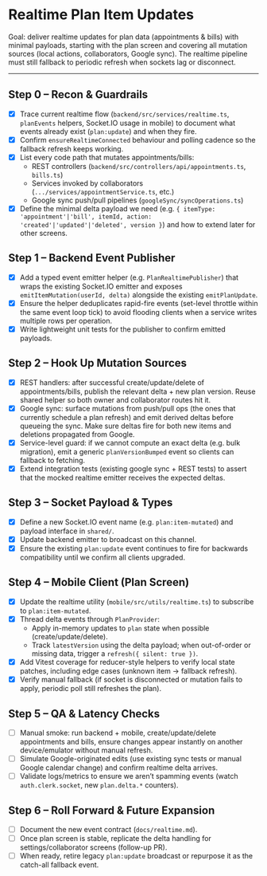 # Realtime Plan Item Updates

Goal: deliver realtime updates for plan data (appointments & bills) with minimal payloads, starting with the plan screen and covering all mutation sources (local actions, collaborators, Google sync). The realtime pipeline must still fallback to periodic refresh when sockets lag or disconnect.

---

## Step 0 – Recon & Guardrails
- [x] Trace current realtime flow (`backend/src/services/realtime.ts`, `planEvents` helpers, Socket.IO usage in mobile) to document what events already exist (`plan:update`) and when they fire.
- [x] Confirm `ensureRealtimeConnected` behaviour and polling cadence so the fallback refresh keeps working.
- [x] List every code path that mutates appointments/bills:
  - REST controllers (`backend/src/controllers/api/appointments.ts`, `bills.ts`)
  - Services invoked by collaborators (`.../services/appointmentService.ts`, etc.)
  - Google sync push/pull pipelines (`googleSync/syncOperations.ts`)
- [x] Define the minimal delta payload we need (e.g. `{ itemType: 'appointment'|'bill', itemId, action: 'created'|'updated'|'deleted', version }`) and how to extend later for other screens.

## Step 1 – Backend Event Publisher
- [x] Add a typed event emitter helper (e.g. `PlanRealtimePublisher`) that wraps the existing Socket.IO emitter and exposes `emitItemMutation(userId, delta)` alongside the existing `emitPlanUpdate`.
- [x] Ensure the helper deduplicates rapid-fire events (set-level throttle within the same event loop tick) to avoid flooding clients when a service writes multiple rows per operation.
- [x] Write lightweight unit tests for the publisher to confirm emitted payloads.

## Step 2 – Hook Up Mutation Sources
- [x] REST handlers: after successful create/update/delete of appointments/bills, publish the relevant delta + new plan version. Reuse shared helper so both owner and collaborator routes hit it.
- [x] Google sync: surface mutations from push/pull ops (the ones that currently schedule a plan refresh) and emit derived deltas before queueing the sync. Make sure deltas fire for both new items and deletions propagated from Google.
- [x] Service-level guard: if we cannot compute an exact delta (e.g. bulk migration), emit a generic `planVersionBumped` event so clients can fallback to fetching.
- [x] Extend integration tests (existing google sync + REST tests) to assert that the mocked realtime emitter receives the expected deltas.

## Step 3 – Socket Payload & Types
- [x] Define a new Socket.IO event name (e.g. `plan:item-mutated`) and payload interface in `shared/`.
- [x] Update backend emitter to broadcast on this channel.
- [x] Ensure the existing `plan:update` event continues to fire for backwards compatibility until we confirm all clients upgraded.

## Step 4 – Mobile Client (Plan Screen)
- [x] Update the realtime utility (`mobile/src/utils/realtime.ts`) to subscribe to `plan:item-mutated`.
- [x] Thread delta events through `PlanProvider`:
  - Apply in-memory updates to `plan` state when possible (create/update/delete).
  - Track `latestVersion` using the delta payload; when out-of-order or missing data, trigger a `refresh({ silent: true })`.
- [x] Add Vitest coverage for reducer-style helpers to verify local state patches, including edge cases (unknown item -> fallback refresh).
- [x] Verify manual fallback (if socket is disconnected or mutation fails to apply, periodic poll still refreshes the plan).

## Step 5 – QA & Latency Checks
- [ ] Manual smoke: run backend + mobile, create/update/delete appointments and bills, ensure changes appear instantly on another device/emulator without manual refresh.
- [ ] Simulate Google-originated edits (use existing sync tests or manual Google calendar change) and confirm realtime delta arrives.
- [ ] Validate logs/metrics to ensure we aren’t spamming events (watch `auth.clerk.socket`, new `plan.delta.*` counters).

## Step 6 – Roll Forward & Future Expansion
- [ ] Document the new event contract (`docs/realtime.md`).
- [ ] Once plan screen is stable, replicate the delta handling for settings/collaborator screens (follow-up PR).
- [ ] When ready, retire legacy `plan:update` broadcast or repurpose it as the catch-all fallback event.
